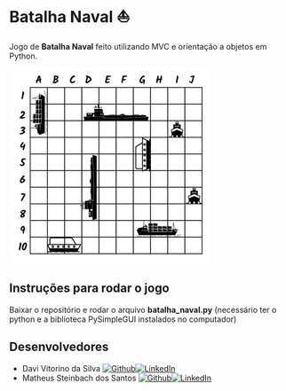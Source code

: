 # Batalha Naval ⛵

Jogo de **Batalha Naval** feito utilizando MVC e orientação a objetos em Python.

![Alt text](mapa_barcos.png)

## Instruções para rodar o jogo

Baixar o repositório e rodar o arquivo **batalha_naval.py** (necessário ter o python e a biblioteca PySimpleGUI instalados no computador)

## Desenvolvedores
- Davi Vitorino da Silva [![Github](https://img.shields.io/badge/GitHub-100000?style=for-the-badge&logo=github&logoColor=white)](https://github.com/Davitorino)[![LinkedIn](https://img.shields.io/badge/LinkedIn-0077B5?style=for-the-badge&logo=linkedin&logoColor=white)](https://www.linkedin.com/in/davitorino/)
- Matheus Steinbach dos Santos [![Github](https://img.shields.io/badge/GitHub-100000?style=for-the-badge&logo=github&logoColor=white)](https://github.com/matheussteinbach)[![LinkedIn](https://img.shields.io/badge/LinkedIn-0077B5?style=for-the-badge&logo=linkedin&logoColor=white)](https://www.linkedin.com/in/matheussteinbach/)